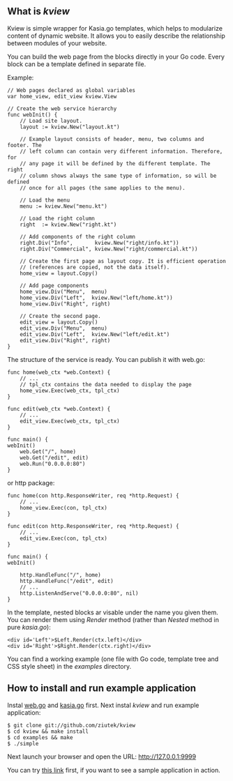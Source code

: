 ## What is *kview*

Kview is simple wrapper for Kasia.go templates, which helps to modularize
content of dynamic website. It allows you to easily describe the relationship
between modules of your website.

You can build the web page from the blocks directly in your Go code. Every block
can be a template defined in separate file.

Example:

    // Web pages declared as global variables
    var home_view, edit_view kview.View

    // Create the web service hierarchy
    func webInit() {
        // Load site layout. 
        layout := kview.New("layout.kt")
    
        // Example layout consists of header, menu, two columns and footer. The
        // left column can contain very different information. Therefore, for
        // any page it will be defined by the different template. The right
        // column shows always the same type of information, so will be defined
        // once for all pages (the same applies to the menu).

        // Load the menu
        menu := kview.New("menu.kt")

        // Load the right column
        right  := kview.New("right.kt")

        // Add components of the right column
        right.Div("Info",       kview.New("right/info.kt"))
        right.Div("Commercial", kview.New("right/commercial.kt"))

        // Create the first page as layout copy. It is efficient operation
        // (references are copied, not the data itself).
        home_view = layout.Copy()

        // Add page components
        home_view.Div("Menu",  menu)
        home_view.Div("Left",  kview.New("left/home.kt"))
        home_view.Div("Right", right)

        // Create the second page.
        edit_view = layout.Copy()
        edit_view.Div("Menu",  menu)
        edit_view.Div("Left",  kview.New("left/edit.kt")
        edit_view.Div("Right", right)
    }

The structure of the service is ready. You can publish it with web.go:

    func home(web_ctx *web.Context) {
        // ...
        // tpl_ctx contains the data needed to display the page
        home_view.Exec(web_ctx, tpl_ctx)
    }

    func edit(web_ctx *web.Context) {
        // ...
        edit_view.Exec(web_ctx, tpl_ctx)
    }

    func main() {
	webInit()
        web.Get("/", home)
        web.Get("/edit", edit)
        web.Run("0.0.0.0:80")
    }
    
or http package:

    func home(con http.ResponseWriter, req *http.Request) {
        // ...
        home_view.Exec(con, tpl_ctx) 
    }

    func edit(con http.ResponseWriter, req *http.Request) {
        // ...
        edit_view.Exec(con, tpl_ctx)
    }

    func main() {
	webInit()

        http.HandleFunc("/", home)
        http.HandleFunc("/edit", edit)
        // ...
        http.ListenAndServe("0.0.0.0:80", nil)
    }

In the template, nested blocks ar visable under the name you given them. You can
render them using *Render* method (rather than *Nested* method in pure
*kasia.go*):

    <div id='Left'>$Left.Render(ctx.left)</div>
    <div id='Right'>$Right.Render(ctx.right)</div>

You can find a working example (one file with Go code, template tree and CSS
style sheet) in the *examples* directory.

## How to install and run example application

Instal [web.go](http://github.com/hoisie/web.go) and
[kasia.go](http://github.com/ziutek/kasia.go) first. Next instal *kview* and run
example application:

    $ git clone git://github.com/ziutek/kview
    $ cd kview && make install
    $ cd examples && make
    $ ./simple

Next launch your browser and open the URL: http://127.0.0.1:9999

You can try [this link](http://195.74.48.3:9999/) first, if you want to see a
sample application in action.
